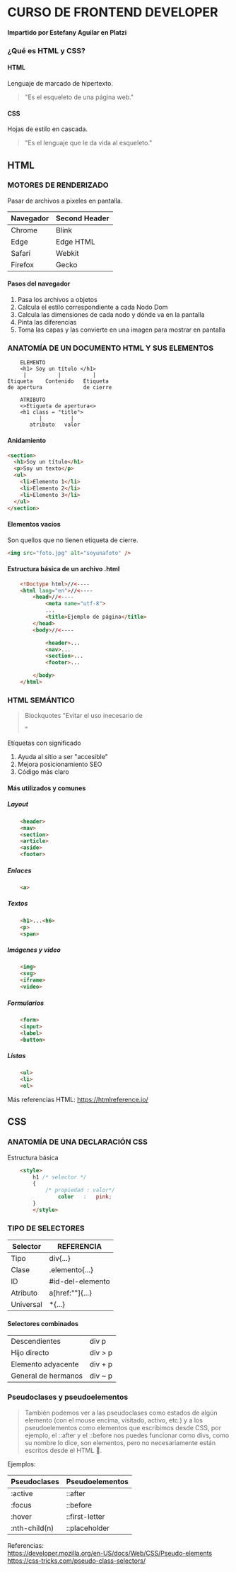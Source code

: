 # CURSO DE FRONTEND DEVELOPER

#### Impartido por Estefany Aguilar en Platzi

### ¿Qué es HTML y CSS?

#### HTML

Lenguaje de marcado de hipertexto.

> "Es el esqueleto de una página web."

#### CSS

Hojas de estilo en cascada.

> "Es el lenguaje que le da vida al esqueleto."

## HTML

### MOTORES DE RENDERIZADO

Pasar de archivos a pixeles en pantalla.

| Navegador | Second Header |
| --------- | ------------- |
| Chrome    | Blink         |
| Edge      | Edge HTML     |
| Safarí    | Webkit        |
| Firefox   | Gecko         |

#### Pasos del navegador

1. Pasa los archivos a objetos
2. Calcula el estilo correspondiente a cada Nodo Dom
3. Calcula las dimensiones de cada nodo y dónde va en la pantalla
4. Pinta las diferencias
5. Toma las capas y las convierte en una imagen para mostrar en pantalla

### ANATOMÍA DE UN DOCUMENTO HTML Y SUS ELEMENTOS

```seq
    ELEMENTO
    <h1> Soy un título </h1>
     |          |          |
Etiqueta    Contenido   Etiqueta
de apertura             de cierre

    ATRIBUTO
    <>Etiqueta de apertura<>
    <h1 class = "title">
          |         |
       atributo   valor
```

#### Anidamiento

```html
<section>
  <h1>Soy un título</h1>
  <p>Soy un texto</p>
  <ul>
    <li>Elemento 1</li>
    <li>Elemento 2</li>
    <li>Elemento 3</li>
  </ul>
</section>
```

#### Elementos vacíos

Son quellos que no tienen etiqueta de cierre.

```html
<img src="foto.jpg" alt="soyunafoto" />
```

#### Estructura básica de un archivo .html
```html
    <!Doctype html>//<----
    <html lang="en">//<----
        <head>//<----
            <meta name="utf-8">
            ...
            <title>Ejemplo de página</title>
        </head>
        <body>//<----

            <header>...
            <nav>...
            <section>...
            <footer>...

        </body>
    </html>
```
### HTML SEMÁNTICO

> Blockquotes "Evitar el uso inecesario de <div>"

Etíquetas con significado

1. Ayuda al sitio a ser "accesible"
2. Mejora posicionamiento SEO
3. Código más claro

#### <div> Más utilizados y comunes

##### Layout
```html
    <header>
    <nav>
    <section>
    <article>
    <aside>
    <footer>
```
##### Enlaces
```html
    <a>
```

##### Textos
```html
    <h1>...<h6>
    <p>
    <span>
```
##### Imágenes y video
```html
    <img>
    <svg>
    <iframe>
    <video>    
```
##### Formularios
```html
    <form>
    <input>
    <label>
    <button>
```
##### Listas
```html
    <ul>
    <li>
    <ol>
```
Más referencias HTML: <https://htmlreference.io/>

## CSS

### ANATOMÍA DE UNA DECLARACIÓN CSS

Estructura básica
```html
    <style>
        h1 /* selector */
        {
            /* propiedad : valor*/
                color   :   pink;
        }
        </style>
```
### TIPO DE SELECTORES

| Selector  | REFERENCIA       |
| --------- | ---------------- |
| Tipo      | div{...}         |
| Clase     | .elemento{...}   |
| ID        | #id-del-elemento |
| Atributo  | a[href:""]{...}  |
| Universal | *{...}           |

#### Selectores combinados

|                     |            |
| ---------           | ---------- |
| Descendientes       | div p      |
| Hijo directo        | div >  p   |
| Elemento adyacente  | div + p    |
| General de hermanos | div ~ p    |

### Pseudoclases y pseudoelementos

> También podemos ver a las pseudoclases como estados de algún elemento (con el mouse encima, visitado, activo, etc.) y a los pseudoelementos como elementos que escribimos desde CSS, por ejemplo, el ::after y el ::before nos puedes funcionar como divs, como su nombre lo dice, son elementos, pero no necesariamente están escritos desde el HTML 👀.

Ejemplos:

| Pseudoclases      | Pseudoelementos       |
| ---------         | ----------------      |
| :active           | ::after               |
| :focus            | ::before              |
| :hover            | ::first-letter        |
| :nth-child(n)     | ::placeholder         |

Referencias:   
https://developer.mozilla.org/en-US/docs/Web/CSS/Pseudo-elements
https://css-tricks.com/pseudo-class-selectors/